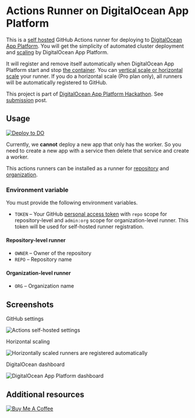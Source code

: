 # Actions Runner on DigitalOcean App Platform

This is a [self hosted](https://docs.github.com/en/free-pro-team@latest/actions/hosting-your-own-runners/about-self-hosted-runners) GitHub Actions runner for deploying to [DigitalOcean App Platform](https://www.digitalocean.com/products/app-platform/). You will get the simplicity of automated cluster deployment and [scaling](https://www.digitalocean.com/docs/app-platform/concepts/scaling/) by DigitalOcean App Platform.

It will register and remove itself automatically when DigitalOcean App Platform start and stop [the container](https://www.digitalocean.com/docs/app-platform/concepts/container/). You can [vertical scale or horizontal scale](https://www.digitalocean.com/docs/app-platform/how-to/scale-app/) your runner. If you do a horizontal scale (Pro plan only), all runners will be automatically registered to GitHub.

This project is part of [DigitalOcean App Platform Hackathon](https://dev.to/devteam/announcing-the-digitalocean-app-platform-hackathon-on-dev-2i1k). See [submission](https://dev.to/thewdhanat/actions-runner-on-digitalocean-app-platform-30l4) post.

## Usage

[![Deploy to DO](https://mp-assets1.sfo2.digitaloceanspaces.com/deploy-to-do/do-btn-blue.svg)](https://cloud.digitalocean.com/apps/new?repo=https://github.com/TvupDK/do-actions-runner/tree/main&refcode=7f248082b5544)

Currently, we **cannot** deploy a new app that only has the worker. So you need to create a new app with a service then delete that service and create a worker.

This actions runners can be installed as a runner for [repository](https://docs.github.com/en/free-pro-team@latest/actions/hosting-your-own-runners/adding-self-hosted-runners#adding-a-self-hosted-runner-to-a-repository) and [organization](https://docs.github.com/en/free-pro-team@latest/actions/hosting-your-own-runners/adding-self-hosted-runners#adding-a-self-hosted-runner-to-an-organization).

### Environment variable

You must provide the following environment variables.

- `TOKEN` – Your GitHub [personal access token](https://docs.github.com/en/free-pro-team@latest/github/authenticating-to-github/creating-a-personal-access-token) with `repo` scope for repository-level and `admin:org` scope for organization-level runner. This token will be used for self-hosted runner registration.

#### Repository-level runner

- `OWNER` – Owner of the repository
- `REPO` – Repository name

#### Organization-level runner

- `ORG` – Organization name

## Screenshots

GitHub settings

![Actions self-hosted settings](images/v24f3j6d311cj5gw5nru.png)

Horizontal scaling

![Horizontally scaled runners are registered automatically](images/3egdqnfi67zztcjmnhzd.png) 

DigitalOcean dashboard

![DigitalOcean App Platform dashboard](images/unzewo6pk3td9yd9zqnh.png) 

## Additional resources

<a href="https://www.buymeacoffee.com/thew" target="_blank"><img src="https://cdn.buymeacoffee.com/buttons/v2/default-blue.png" alt="Buy Me A Coffee"></a>